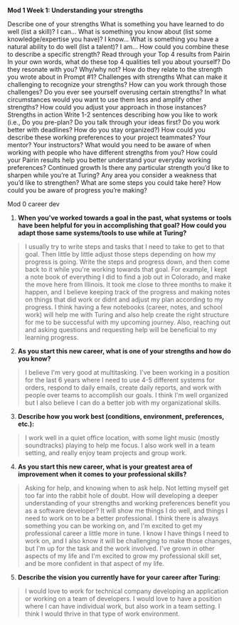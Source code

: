 **Mod 1 Week 1: Understanding your strengths**

Describe one of your strengths
What is something you have learned to do well (list a skill)?
I can…
What is something you know about (list some knowledge/expertise you have)?
I know…
What is something you have a natural ability to do well (list a talent)?
I am…
How could you combine these to describe a specific strength?
Read through your Top 4 results from Pairin
In your own words, what do these top 4 qualities tell you about yourself?
Do they resonate with you? Why/why not?
How do they relate to the strength you wrote about in Prompt #1?
Challenges with strengths
What can make it challenging to recognize your strengths? How can you work through those challenges?
Do you ever see yourself overusing certain strengths? In what circumstances would you want to use them less and amplify other strengths? How could you adjust your approach in those instances?
Strengths in action
Write 1-2 sentences describing how you like to work (i.e., Do you pre-plan? Do you talk through your ideas first? Do you work better with deadlines? How do you stay organized?)
How could you describe these working preferences to your project teammates? Your mentor? Your instructors?
What would you need to be aware of when working with people who have different strengths from you?
How could your Pairin results help you better understand your everyday working preferences?
Continued growth
Is there any particular strength you’d like to sharpen while you’re at Turing? Any area you consider a weakness that you’d like to strengthen?
What are some steps you could take here?
How could you be aware of progress you’re making?




Mod 0 career dev
1. **When you've worked towards a goal in the past, what systems or tools have been helpful for you in accomplishing that goal? How could you adapt those same systems/tools to use while at Turing?**
> I usually try to write steps and tasks that I need to take to get to that goal. Then little by little adjust those steps depending on how my progress is going. Write the steps and progress down, and then come back to it while you're working towards that goal. For example, I kept a note book of everything I did to find a job out in Colorado, and make the move here from Illinois. It took me close to three months to make it happen, and I believe keeping track of the progress and making notes on things that did work or didnt and adjust my plan according to my progress. I think having a few notebooks (career, notes, and school work) will help me with Turing and also help create the right structure for me to be successful with my upcoming journey. Also, reaching out and asking questions and requesting help will be beneficial to my learning progress. 
2. **As you start this new career, what is one of your strengths and how do you know?**
> I believe I'm very good at multitasking. I've been working in a position for the last 6 years where I need to use 4-5 different systems for orders, respond to daily emails, create daily reports, and work with people over teams to accomplish our goals. I think I'm well organized but I also believe I can do a better job with my organizational skills. 
3. **Describe how you work best (conditions, environment, preferences, etc.):**
> I work well in a quiet office location, with some light music (mostly soundtracks) playing to help me focus. I also work well in a team setting, and really enjoy team projects and group work. 
4. **As you start this new career, what is your greatest area of improvement when it comes to your professional skills?**
> Asking for help, and knowing when to ask help. Not letting myself get too far into the rabbit hole of doubt. 
How will developing a deeper understanding of your strengths and working preferences benefit you as a software developer? It will show me things I do well, and things I need to work on to be a better professional. I think there is always something you can be working on, and I'm excited to get my professional career a little more in tune. I know I have things I need to work on, and I also know it will be challenging to make those changes, but I'm up for the task and the work involved. I've grown in other aspects of my life and I'm excited to grow my professional skill set, and be more confident in that aspect of my life. 
5. **Describe the vision you currently have for your career after Turing:**
> I would love to work for technical company developing an application or working on a team of developers. I would love to have a position where I can have individual work, but also work in a team setting. I think I would thrive in that type of work environment.  

